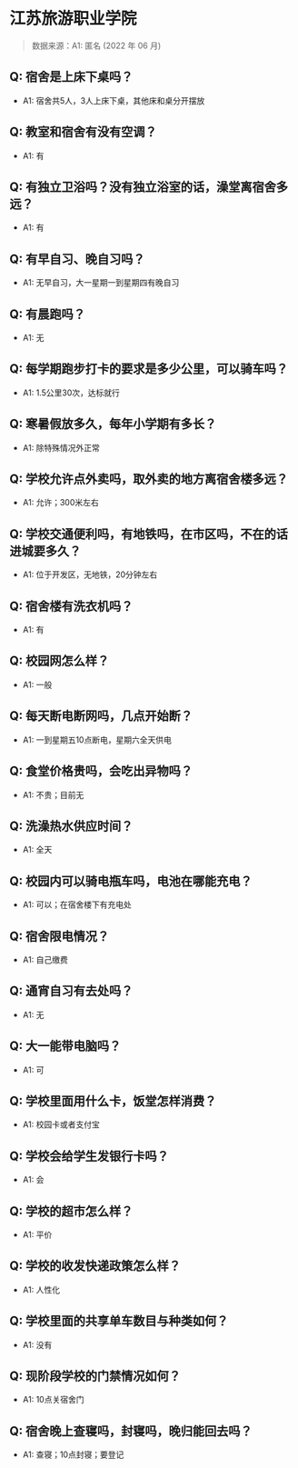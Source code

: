 # 江苏旅游职业学院

> 数据来源：A1: 匿名 (2022 年 06 月)

## Q: 宿舍是上床下桌吗？

- A1: 宿舍共5人，3人上床下桌，其他床和桌分开摆放

## Q: 教室和宿舍有没有空调？

- A1: 有

## Q: 有独立卫浴吗？没有独立浴室的话，澡堂离宿舍多远？

- A1: 有

## Q: 有早自习、晚自习吗？

- A1: 无早自习，大一星期一到星期四有晚自习

## Q: 有晨跑吗？

- A1: 无

## Q: 每学期跑步打卡的要求是多少公里，可以骑车吗？

- A1: 1.5公里30次，达标就行

## Q: 寒暑假放多久，每年小学期有多长？

- A1: 除特殊情况外正常

## Q: 学校允许点外卖吗，取外卖的地方离宿舍楼多远？

- A1: 允许；300米左右

## Q: 学校交通便利吗，有地铁吗，在市区吗，不在的话进城要多久？

- A1: 位于开发区，无地铁，20分钟左右

## Q: 宿舍楼有洗衣机吗？

- A1: 有

## Q: 校园网怎么样？

- A1: 一般

## Q: 每天断电断网吗，几点开始断？

- A1: 一到星期五10点断电，星期六全天供电

## Q: 食堂价格贵吗，会吃出异物吗？

- A1: 不贵；目前无

## Q: 洗澡热水供应时间？

- A1: 全天

## Q: 校园内可以骑电瓶车吗，电池在哪能充电？

- A1: 可以；在宿舍楼下有充电处

## Q: 宿舍限电情况？

- A1: 自己缴费

## Q: 通宵自习有去处吗？

- A1: 无

## Q: 大一能带电脑吗？

- A1: 可

## Q: 学校里面用什么卡，饭堂怎样消费？

- A1: 校园卡或者支付宝

## Q: 学校会给学生发银行卡吗？

- A1: 会

## Q: 学校的超市怎么样？

- A1: 平价

## Q: 学校的收发快递政策怎么样？

- A1: 人性化

## Q: 学校里面的共享单车数目与种类如何？

- A1: 没有

## Q: 现阶段学校的门禁情况如何？

- A1: 10点关宿舍门

## Q: 宿舍晚上查寝吗，封寝吗，晚归能回去吗？

- A1: 查寝；10点封寝；要登记

